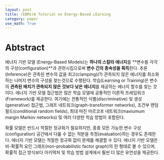 ```yaml
---
layout: post
title: (EBMs)A Tutorial on Energy-Based LEarning
category: paper
use_math: True
---
```


# Abtstract

에너지 기반 모델 (Energy-Based Models)는 **하나의 스칼라 에너지**를 **변수들 각각의 구성(configuration)**과 관련시킴으로써 **변수 간의 종속성을 획득**한다. 추론(Inference)은 관측된 변수의 값을 죄고(clamping)(?) 관측되지 않은 에너지를 최소화 하는 나머지 변수의 구성을 찾는것으로 수행된다. 학습(Learning or Training)은 변수의 **관측된 배치가 관측되지 않은 것보다 낮은 에너지**를 제공하는 에너지 함수를 찾는 것이다. 에너지 기반 모델 접근법은 많은 학습 모델에 공통적인 이론적 프레임워크(Framework)를 제공한다. 여기에는 전통적인 식별(discriminative) 및 생성(generative) 접근법, 그래프 네트워크(graph-transformer networks), 조건부 랜덤 필드(conditional random fields), 최대 마진 마르코프 네트워크(maxiumum margin Markov networks) 및 여러 다양한 학습 방법이 포함된다.

확률 모델은 반드시 적절한 정규화가 필요하지만, 종종 모든 가능한 변수 구성(configuration) 공간에서 다룰 수 없는 적분을 측정(evaluation)하는 경우도 존재한다. 에너지 기반 모델는 적절한 정규화 없이 문제를 해결할 수 있다. 에너지 기반 모델은 비-확률적 요인 그래프(non-probabilistic factor graph)의 한 형태로 볼 수 있으며, 확률적 접근 방식보다 아키텍처 및 학습 방법 설계에서 훨씬 더 많은 유연성을 제공한다.

